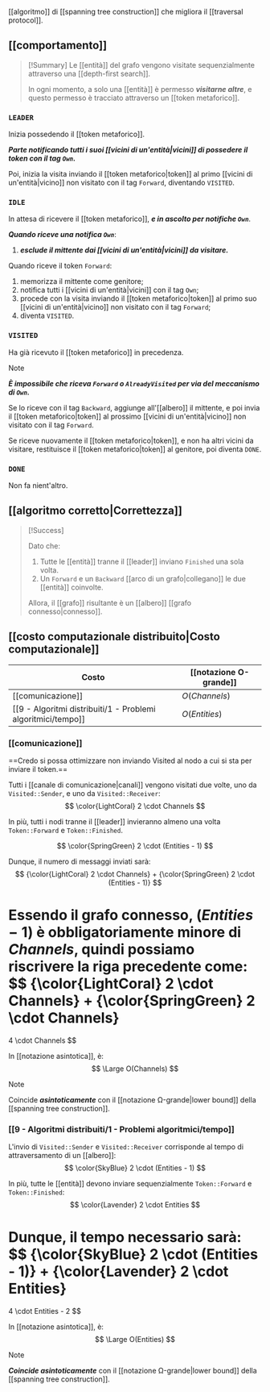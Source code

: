 [[algoritmo]] di [[spanning tree construction]] che migliora il [[traversal protocol]].

## [[comportamento]]

> [!Summary]
> Le [[entità]] del grafo vengono visitate sequenzialmente attraverso una [[depth-first search]].
> 
> In ogni momento, a solo una [[entità]] è permesso ***visitarne altre***, e questo permesso è tracciato attraverso un [[token metaforico]].

### `LEADER`

Inizia possedendo il [[token metaforico]].

***Parte notificando tutti i suoi [[vicini di un'entità|vicini]] di possedere il token con il tag `Own`.***

Poi, inizia la visita inviando il [[token metaforico|token]] al primo [[vicini di un'entità|vicino]] non visitato con il tag `Forward`, diventando `VISITED`.

### `IDLE`

In attesa di ricevere il [[token metaforico]], ***e in ascolto per notifiche `Own`***.

***Quando riceve una notifica `Own`***:
1. ***esclude il mittente dai [[vicini di un'entità|vicini]] da visitare.***

Quando riceve il token `Forward`:
1. memorizza il mittente come genitore;
2. notifica tutti i [[vicini di un'entità|vicini]] con il tag `Own`;
3. procede con la visita inviando il [[token metaforico|token]] al primo suo [[vicini di un'entità|vicino]] non visitato con il tag `Forward`;
4. diventa `VISITED`.

### `VISITED`

Ha già ricevuto il [[token metaforico]] in precedenza.

> [!Note]
> ***È impossibile che riceva `Forward` o `AlreadyVisited` per via del meccanismo di `Own`.***

Se lo riceve con il tag `Backward`, aggiunge all'[[albero]] il mittente, e poi invia il [[token metaforico|token]] al prossimo [[vicini di un'entità|vicino]] non visitato con il tag `Forward`.

Se riceve nuovamente il [[token metaforico|token]], e non ha altri vicini da visitare, restituisce il [[token metaforico|token]] al genitore, poi diventa `DONE`.

### `DONE`

Non fa nient'altro.


## [[algoritmo corretto|Correttezza]]

> [!Success]
> 
> Dato che:
> 1. Tutte le [[entità]] tranne il [[leader]] inviano `Finished` una sola volta.
> 2. Un `Forward` e un `Backward`  [[arco di un grafo|collegano]] le due [[entità]] coinvolte.
> 
> Allora, il [[grafo]] risultante è un [[albero]] [[grafo connesso|connesso]].

## [[costo computazionale distribuito|Costo computazionale]]

| Costo | [[notazione O-grande]] | 
|-|-|
| [[comunicazione]] | $O(Channels)$ |
| [[9 - Algoritmi distribuiti/1 - Problemi algoritmici/tempo]] | $O(Entities)$ |

### [[comunicazione]]

==Credo si possa ottimizzare non inviando Visited al nodo a cui si sta per inviare il token.==

Tutti i [[canale di comunicazione|canali]] vengono visitati due volte, uno da `Visited::Sender`, e uno da `Visited::Receiver`:
$$
\color{LightCoral} 2 \cdot Channels
$$

In più, tutti i nodi tranne il [[leader]] invieranno almeno una volta `Token::Forward` e `Token::Finished`. 

$$
\color{SpringGreen} 2 \cdot (Entities - 1)
$$

Dunque, il numero di messaggi inviati sarà:
$$
{\color{LightCoral} 2 \cdot Channels}
+
{\color{SpringGreen} 2 \cdot (Entities - 1)}
$$

Essendo il grafo connesso, $(Entities - 1)$ è obbligatoriamente minore di $Channels$, quindi possiamo riscrivere la riga precedente come:
$$
{\color{LightCoral} 2 \cdot Channels}
+
{\color{SpringGreen} 2 \cdot Channels}
=
4 \cdot Channels
$$

In [[notazione asintotica]], è:
$$
\Large O(Channels)
$$

> [!Note]
> Coincide ***asintoticamente*** con il [[notazione Ω-grande|lower bound]] della [[spanning tree construction]].

### [[9 - Algoritmi distribuiti/1 - Problemi algoritmici/tempo]]

L'invio di `Visited::Sender` e `Visited::Receiver` corrisponde al tempo di attraversamento di un [[albero]]:
$$
\color{SkyBlue} 2 \cdot (Entities - 1)
$$

In più, tutte le [[entità]] devono inviare sequenzialmente `Token::Forward` e `Token::Finished`:
$$
\color{Lavender} 2 \cdot Entities
$$

Dunque, il tempo necessario sarà:
$$
{\color{SkyBlue} 2 \cdot (Entities - 1)}
+
{\color{Lavender} 2 \cdot Entities}
=
4 \cdot Entities - 2
$$

In [[notazione asintotica]], è:
$$
\Large O(Entities)
$$

> [!Note]
> ***Coincide asintoticamente*** con il [[notazione Ω-grande|lower bound]] della [[spanning tree construction]].
